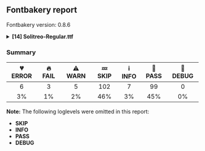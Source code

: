 ## Fontbakery report

Fontbakery version: 0.8.6

<details>
<summary><b>[14] Solitreo-Regular.ttf</b></summary>
<details>
<summary>💔 <b>ERROR:</b> Check METADATA.pb includes production subsets.</summary>

* [com.google.fonts/check/metadata/includes_production_subsets](https://font-bakery.readthedocs.io/en/latest/fontbakery/profiles/googlefonts.html#com.google.fonts/check/metadata/includes_production_subsets)
<pre>--- Rationale ---
Check METADATA.pb file includes the same subsets as the family in production.</pre>

* 💔 **ERROR** The condition <FontBakeryCondition:production_metadata> had an error: JSONDecodeError: Expecting value: line 1 column 1 (char 0)

</details>
<details>
<summary>💔 <b>ERROR:</b> Version number has increased since previous release on Google Fonts?</summary>

* [com.google.fonts/check/version_bump](https://font-bakery.readthedocs.io/en/latest/fontbakery/profiles/googlefonts.html#com.google.fonts/check/version_bump)

* 💔 **ERROR** The condition <FontBakeryCondition:api_gfonts_ttFont> had an error: FailedConditionError: The condition <FontBakeryCondition:remote_styles> had an error: JSONDecodeError: Expecting value: line 1 column 1 (char 0)

</details>
<details>
<summary>💔 <b>ERROR:</b> Glyphs are similiar to Google Fonts version?</summary>

* [com.google.fonts/check/production_glyphs_similarity](https://font-bakery.readthedocs.io/en/latest/fontbakery/profiles/googlefonts.html#com.google.fonts/check/production_glyphs_similarity)

* 💔 **ERROR** The condition <FontBakeryCondition:api_gfonts_ttFont> had an error: FailedConditionError: The condition <FontBakeryCondition:remote_styles> had an error: JSONDecodeError: Expecting value: line 1 column 1 (char 0)

</details>
<details>
<summary>💔 <b>ERROR:</b> Check if the vertical metrics of a family are similar to the same family hosted on Google Fonts.</summary>

* [com.google.fonts/check/vertical_metrics_regressions](https://font-bakery.readthedocs.io/en/latest/fontbakery/profiles/googlefonts.html#com.google.fonts/check/vertical_metrics_regressions)
<pre>--- Rationale ---
If the family already exists on Google Fonts, we need to ensure that the checked
family&#x27;s vertical metrics are similar. This check will test the following schema
which was outlined in Fontbakery issue #1162 [1]:
- The family should visually have the same vertical metrics as the Regular style
hosted on Google Fonts.
- If the family on Google Fonts has differing hhea and typo metrics, the family
being checked should use the typo metrics for both the hhea and typo entries.
- If the family on Google Fonts has use typo metrics not enabled and the family
being checked has it enabled, the hhea and typo metrics should use the family on
Google Fonts winAscent and winDescent values.
- If the upms differ, the values must be scaled so the visual appearance is the
same.
[1] https://github.com/googlefonts/fontbakery/issues/1162</pre>

* 💔 **ERROR** The condition <FontBakeryCondition:regular_remote_style> had an error: FailedConditionError: The condition <FontBakeryCondition:remote_styles> had an error: JSONDecodeError: Expecting value: line 1 column 1 (char 0)

</details>
<details>
<summary>💔 <b>ERROR:</b> Check font follows the Google Fonts CJK vertical metric schema</summary>

* [com.google.fonts/check/cjk_vertical_metrics](https://font-bakery.readthedocs.io/en/latest/fontbakery/profiles/googlefonts.html#com.google.fonts/check/cjk_vertical_metrics)
<pre>--- Rationale ---
CJK fonts have different vertical metrics when compared to Latin fonts. We
follow the schema developed by dr Ken Lunde for Source Han Sans and the Noto CJK
fonts.
Our documentation includes further information:
https://github.com/googlefonts/gf-docs/tree/main/Spec#cjk-vertical-metrics</pre>

* 💔 **ERROR** The condition <FontBakeryCondition:remote_styles> had an error: JSONDecodeError: Expecting value: line 1 column 1 (char 0)

</details>
<details>
<summary>💔 <b>ERROR:</b> Check if the vertical metrics of a CJK family are similar to the same family hosted on Google Fonts.</summary>

* [com.google.fonts/check/cjk_vertical_metrics_regressions](https://font-bakery.readthedocs.io/en/latest/fontbakery/profiles/googlefonts.html#com.google.fonts/check/cjk_vertical_metrics_regressions)
<pre>--- Rationale ---
Check CJK family has the same vertical metrics as the same family hosted on
Google Fonts.</pre>

* 💔 **ERROR** The condition <FontBakeryCondition:regular_remote_style> had an error: FailedConditionError: The condition <FontBakeryCondition:remote_styles> had an error: JSONDecodeError: Expecting value: line 1 column 1 (char 0)

</details>
<details>
<summary>🔥 <b>FAIL:</b> Check `Google Fonts Latin Core` glyph coverage.</summary>

* [com.google.fonts/check/glyph_coverage](https://font-bakery.readthedocs.io/en/latest/fontbakery/profiles/googlefonts.html#com.google.fonts/check/glyph_coverage)
<pre>--- Rationale ---
Google Fonts expects that fonts in its collection support at least the minimal
set of characters defined in the `GF-latin-core` glyph-set.</pre>

* 🔥 **FAIL** Missing required codepoints:

	- 0x00A4 (CURRENCY SIGN)

	- 0x00AD (SOFT HYPHEN)

	- 0x00C2 (LATIN CAPITAL LETTER A WITH CIRCUMFLEX)

	- 0x02BB (MODIFIER LETTER TURNED COMMA)

	- 0x2002 (EN SPACE)

	- 0x2009 (THIN SPACE)

	- 0x200B (ZERO WIDTH SPACE)

	- 0x2032 (PRIME)

	- 0x2033 (DOUBLE PRIME)

	- 0x2122 (TRADE MARK SIGN)
 
	- And 4 more.

Use -F or --full-lists to disable shortening of long lists. [code: missing-codepoints]

</details>
<details>
<summary>🔥 <b>FAIL:</b> Checking OS/2 usWinAscent & usWinDescent.</summary>

* [com.google.fonts/check/family/win_ascent_and_descent](https://font-bakery.readthedocs.io/en/latest/fontbakery/profiles/universal.html#com.google.fonts/check/family/win_ascent_and_descent)
<pre>--- Rationale ---
A font&#x27;s winAscent and winDescent values should be greater than the head table&#x27;s
yMax, abs(yMin) values. If they are less than these values, clipping can occur
on Windows platforms (https://github.com/RedHatBrand/Overpass/issues/33).
If the font includes tall/deep writing systems such as Arabic or Devanagari, the
winAscent and winDescent can be greater than the yMax and abs(yMin) to
accommodate vowel marks.
When the win Metrics are significantly greater than the upm, the linespacing can
appear too loose. To counteract this, enabling the OS/2 fsSelection bit 7
(Use_Typo_Metrics), will force Windows to use the OS/2 typo values instead. This
means the font developer can control the linespacing with the typo values,
whilst avoiding clipping by setting the win values to values greater than the
yMax and abs(yMin).</pre>

* 🔥 **FAIL** OS/2.usWinDescent value should be equal or greater than 415, but got 307 instead. [code: descent]

</details>
<details>
<summary>🔥 <b>FAIL:</b> Space and non-breaking space have the same width?</summary>

* [com.google.fonts/check/whitespace_widths](https://font-bakery.readthedocs.io/en/latest/fontbakery/profiles/hmtx.html#com.google.fonts/check/whitespace_widths)

* 🔥 **FAIL** Space and non-breaking space have differing width: The space glyph named space is 211 font units wide, non-breaking space named (uni00A0) is 245 font units wide, and both should be positive and the same. GlyphsApp has "Sidebearing arithmetic" (https://glyphsapp.com/tutorials/spacing) which allows you to set the non-breaking space width to always equal the space width. [code: different-widths]

</details>
<details>
<summary>⚠ <b>WARN:</b> Checking OS/2 achVendID.</summary>

* [com.google.fonts/check/vendor_id](https://font-bakery.readthedocs.io/en/latest/fontbakery/profiles/googlefonts.html#com.google.fonts/check/vendor_id)
<pre>--- Rationale ---
Microsoft keeps a list of font vendors and their respective contact info. This
list is updated regularly and is indexed by a 4-char &quot;Vendor ID&quot; which is stored
in the achVendID field of the OS/2 table.
Registering your ID is not mandatory, but it is a good practice since some
applications may display the type designer / type foundry contact info on some
dialog and also because that info will be visible on Microsoft&#x27;s website:
https://docs.microsoft.com/en-us/typography/vendors/
This check verifies whether or not a given font&#x27;s vendor ID is registered in
that list or if it has some of the default values used by the most common font
editors.
Each new FontBakery release includes a cached copy of that list of vendor IDs.
If you registered recently, you&#x27;re safe to ignore warnings emitted by this
check, since your ID will soon be included in one of our upcoming releases.</pre>

* ⚠ **WARN** OS/2 VendorID value 'NONE' is not yet recognized. If you registered it recently, then it's safe to ignore this warning message. Otherwise, you should set it to your own unique 4 character code, and register it with Microsoft at https://www.microsoft.com/typography/links/vendorlist.aspx
 [code: unknown]

</details>
<details>
<summary>⚠ <b>WARN:</b> Ensure fonts have ScriptLangTags declared on the 'meta' table.</summary>

* [com.google.fonts/check/meta/script_lang_tags](https://font-bakery.readthedocs.io/en/latest/fontbakery/profiles/googlefonts.html#com.google.fonts/check/meta/script_lang_tags)
<pre>--- Rationale ---
The OpenType &#x27;meta&#x27; table originated at Apple. Microsoft added it to OT with
just two DataMap records:
- dlng: comma-separated ScriptLangTags that indicate which scripts, or languages
and scripts, with possible variants, the font is designed for
- slng: comma-separated ScriptLangTags that indicate which scripts, or languages
and scripts, with possible variants, the font supports
The slng structure is intended to describe which languages and scripts the font
overall supports. For example, a Traditional Chinese font that also contains
Latin characters, can indicate Hant,Latn, showing that it supports Hant, the
Traditional Chinese variant of the Hani script, and it also supports the Latn
script
The dlng structure is far more interesting. A font may contain various glyphs,
but only a particular subset of the glyphs may be truly &quot;leading&quot; in the design,
while other glyphs may have been included for technical reasons. Such a
Traditional Chinese font could only list Hant there, showing that it’s designed
for Traditional Chinese, but the font would omit Latn, because the developers
don’t think the font is really recommended for purely Latin-script use.
The tags used in the structures can comprise just script, or also language and
script. For example, if a font has Bulgarian Cyrillic alternates in the locl
feature for the cyrl BGR OT languagesystem, it could also indicate in dlng
explicitly that it supports bul-Cyrl. (Note that the scripts and languages in
meta use the ISO language and script codes, not the OpenType ones).
This check ensures that the font has the meta table containing the slng and dlng
structures.
All families in the Google Fonts collection should contain the &#x27;meta&#x27; table.
Windows 10 already uses it when deciding on which fonts to fall back to. The
Google Fonts API and also other environments could use the data for smarter
filtering. Most importantly, those entries should be added to the Noto fonts.
In the font making process, some environments store this data in external files
already. But the meta table provides a convenient way to store this inside the
font file, so some tools may add the data, and unrelated tools may read this
data. This makes the solution much more portable and universal.</pre>

* ⚠ **WARN** This font file does not have a 'meta' table. [code: lacks-meta-table]

</details>
<details>
<summary>⚠ <b>WARN:</b> Check font contains no unreachable glyphs</summary>

* [com.google.fonts/check/unreachable_glyphs](https://font-bakery.readthedocs.io/en/latest/fontbakery/profiles/universal.html#com.google.fonts/check/unreachable_glyphs)
<pre>--- Rationale ---
Glyphs are either accessible directly through Unicode codepoints or through
substitution rules. Any glyphs not accessible by either of these means are
redundant and serve only to increase the font&#x27;s file size.</pre>

* ⚠ **WARN** The following glyphs could not be reached by codepoint or substitution rules:
	- two.dnom
	- brevecombcy.case
	- brevecombcy
	- uni0326.case
	- uni0306.case
	- uni0304.case
	- four.dnom
	- five.numr
	- six.numr
	- uni0328.case 
	- And 21 more.

Use -F or --full-lists to disable shortening of long lists.
 [code: unreachable-glyphs]

</details>
<details>
<summary>⚠ <b>WARN:</b> Does GPOS table have kerning information? This check skips monospaced fonts as defined by post.isFixedPitch value</summary>

* [com.google.fonts/check/gpos_kerning_info](https://font-bakery.readthedocs.io/en/latest/fontbakery/profiles/gpos.html#com.google.fonts/check/gpos_kerning_info)

* ⚠ **WARN** GPOS table lacks kerning information. [code: lacks-kern-info]

</details>
<details>
<summary>⚠ <b>WARN:</b> Are there any misaligned on-curve points?</summary>

* [com.google.fonts/check/outline_alignment_miss](https://font-bakery.readthedocs.io/en/latest/fontbakery/profiles/<Section: Outline Correctness Checks>.html#com.google.fonts/check/outline_alignment_miss)
<pre>--- Rationale ---
This check heuristically looks for on-curve points which are close to, but do
not sit on, significant boundary coordinates. For example, a point which has a
Y-coordinate of 1 or -1 might be a misplaced baseline point. As well as the
baseline, here we also check for points near the x-height (but only for lower
case Latin letters), cap-height, ascender and descender Y coordinates.
Not all such misaligned curve points are a mistake, and sometimes the design may
call for points in locations near the boundaries. As this check is liable to
generate significant numbers of false positives, it will pass if there are more
than 100 reported misalignments.</pre>

* ⚠ **WARN** The following glyphs have on-curve points which have potentially incorrect y coordinates:
	* parenleft (U+0028): X=308.0,Y=701.5 (should be at cap-height 700?)
	* parenright (U+0029): X=31.0,Y=701.5 (should be at cap-height 700?)
	* one (U+0031): X=265.0,Y=699.0 (should be at cap-height 700?)
	* bracketright (U+005D): X=33.5,Y=701.5 (should be at cap-height 700?)
	* asciicircum (U+005E): X=168.0,Y=701.0 (should be at cap-height 700?)
	* asciicircum (U+005E): X=264.0,Y=701.0 (should be at cap-height 700?)
	* grave (U+0060): X=72.0,Y=701.0 (should be at cap-height 700?)
	* section (U+00A7): X=71.0,Y=-2.0 (should be at baseline 0?)
	* acute (U+00B4): X=265.0,Y=701.0 (should be at cap-height 700?)
	* agrave (U+00E0): X=126.0,Y=701.0 (should be at cap-height 700?) and 63 more.

Use -F or --full-lists to disable shortening of long lists. [code: found-misalignments]

</details>
<br>
</details>

### Summary

| 💔 ERROR | 🔥 FAIL | ⚠ WARN | 💤 SKIP | ℹ INFO | 🍞 PASS | 🔎 DEBUG |
|:-----:|:----:|:----:|:----:|:----:|:----:|:----:|
| 6 | 3 | 5 | 102 | 7 | 99 | 0 |
| 3% | 1% | 2% | 46% | 3% | 45% | 0% |

**Note:** The following loglevels were omitted in this report:
* **SKIP**
* **INFO**
* **PASS**
* **DEBUG**
